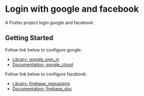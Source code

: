 # Login with google and facebook

A Flutter project login google and facebook.

## Getting Started

Follow link below to configure google.

- [Library: google_sign_in](https://pub.dev/packages/google_sign_in)
- [Documentation: google_cloud](https://console.cloud.google.com/getting-started)

Follow link below to configure facebook.

- [Library: firebase_messaging](https://pub.dev/packages/firebase_messaging)
- [Documentation: firebase_doc](https://firebase.flutter.dev/docs/messaging/usage)
